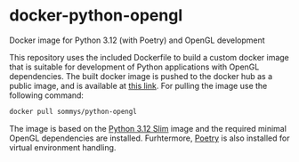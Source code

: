 # docker-python-opengl
Docker image for Python 3.12 (with Poetry) and OpenGL development

This repository uses the included Dockerfile to build a custom docker image that is suitable for development of Python applications with OpenGL dependencies. The built docker image is pushed to the docker hub as a public image, and is available at [this link](https://hub.docker.com/r/sommys/python-opengl). For pulling the image use the following command:
```bash
docker pull sommys/python-opengl
```

The image is based on the [Python 3.12 Slim](https://hub.docker.com/layers/library/python/3.12-slim/images/sha256-cf089b48c3fe22debc4b2d212babce35a0218c612a96d430269a71adbbe20bcb) image and the required minimal OpenGL dependencies are installed. Furhtermore, [Poetry](https://python-poetry.org/) is also installed for virtual environment handling.
